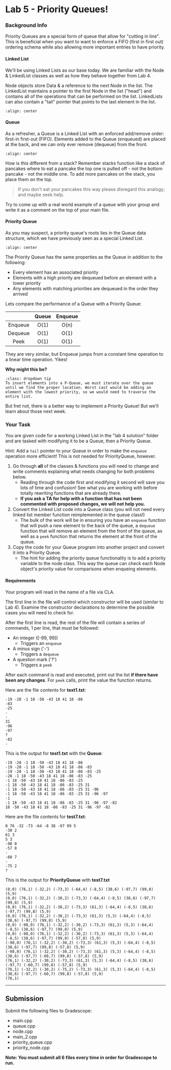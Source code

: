 # Lab 5 - Priority Queues!


### Background Info

Priority Queues are a special form of queue that allow for "cutting in line". This is beneficial when you want to want to enforce a FIFO (first in first out) ordering schema while also allowing more important entries to have priority.

#### Linked List

We'll be using Linked Lists as our base today. We are familiar with the Node & LinkedList classes as well as how they behave together from Lab 4.

Node objects store Data & a reference to the next Node in the list. The LinkedList maintains a pointer to the first Node in the list ("head") and contains all of the operations that can be performed on the list. LinkedLists can also contain a "tail" pointer that points to the last element in the list.

``` {image} https://lh3.googleusercontent.com/-IypOlVgxKfM/YJH5hSShQVI/AAAAAAAAATk/KfjrbvbLe_cgOz7zAW1oOAsOAwlU0rPcACLcBGAsYHQ/w1200-h630-p-k-no-nu/image.png
:align: center
```

#### Queue

As a refresher, a Queue is a Linked List with an enforced add/remove order: first-in first-out (FIFO). Elements added to the Queue (enqueued) are placed at the back, and we can only ever remove (dequeue) from the front.

``` {image} https://media.geeksforgeeks.org/wp-content/uploads/20220816162225/Queue.png
:align: center
```

  How is this different from a stack? Remember stacks function like a stack of pancakes where to eat a pancake the top one is pulled off - not the bottom pancake - not the middle one. To add more pancakes on the stack, you place them on the top.
  > If you don't eat your pancakes this way please disregard this analogy; and maybe seek help.

  Try to come up with a real world example of a queue with your group and write it as a comment on the top of your main file.

#### Priority Queue

As you may suspect, a priority queue's roots lies in the Queue data structure, which we have previously seen as a special Linked List.

``` {image} https://mulesoftonlinelearninghome.files.wordpress.com/2019/12/priority-queue-data-structure.jpg
:align: center
```

The Priority Queue has the same properties as the Queue in addition to the following:

- Every element has an associated priority
- Elements with a high priority are dequeued before an element with a lower priority
- Any elements with matching priorities are dequeued in the order they arrived

Lets compare the performance of a Queue with a Priority Queue:

|         | Queue | Enqueue |
| :-----: | :---: | :-----: |
| Enqueue | O(1)  |  O(n)   |   <----
| Dequeue | O(1)  |  O(1)   |
|  Peek   | O(1)  |  O(1)   |

They are very similar, but Enqueue jumps from a constant time operation to a linear time operation. Yikes!

**Why might this be?**

``` {admonition} Click here to reveal the answer!
:class: dropdown tip
To insert elements into a P-Queue, we must iterate over the queue until we find the proper location. Worst cast would be adding an element with the lowest priority, so we would need to traverse the entire list.
```

But fret not, there is a better way to implement a Priority Queue! But we'll learn about those next week.

### Your Task

You are given code for a working Linked List in the "lab 4 solution" folder and are tasked with modifying it to be a Queue, then a Priority Queue.

Hint: Add a `tail` pointer to your Queue in order to make the `enqueue` operation more efficient! This is not needed for PriorityQueue, however.


1. Go through **all** of the classes & functions you will need to change and write comments explaining what needs changing for both problems below.
   - Reading through the code first and modifying it second will save you lots of time and confusion! See what you are working with before totally rewriting functions that are already there.
   - **If you ask a TA for help with a function that has not been commented with proposed changes, we will not help you.**
2. Convert the Linked List code into a Queue class (you will not need every linked list member function reimplemented in the queue class!) 
   - The bulk of the work will be in ensuring you have an `enqueue` function that will push a new element to the back of the queue, a `dequeue` function that will remove an element from the front of the queue, as well as a `peek` function that returns the element at the front of the queue.
3. Copy the code for your Queue program into another project and convert it into a Priority Queue. 
   - The hint for adding the priority queue functionality is to add a priority variable to the node class. This way the queue can check each Node object's priority value for comparisons when enqueing elements.

#### Requirements

Your program will read in the name of a file via CLA.

The first line in the file will control which constructor will be used (similar to Lab 4). Examine the constructor declarations to determine the possible cases you will need to check for.

After the first line is read, the rest of the file will contain a series of commands, 1 per line, that must be followed:

- An integer ([-99, 99])
  - Triggers an `enqueue`
- A minus sign ('-')
  - Triggers a `dequeue`
- A question mark ('?')
  - Triggers a `peek`

After each command is read and executed, print out the list **if there have been any changes**. For `peek` calls, print the value the function returns.

Here are the file contents for **text1.txt**:

```
-19 -28 -1 18 -50 -43 18 41 18 -86
-83
-25
-
-
31
-96
-97
?
-82
-
```

This is the output for **test1.txt** with the **Queue**:

```
-19 -28 -1 18 -50 -43 18 41 18 -86
-19 -28 -1 18 -50 -43 18 41 18 -86 -83
-19 -28 -1 18 -50 -43 18 41 18 -86 -83 -25
-28 -1 18 -50 -43 18 41 18 -86 -83 -25
-1 18 -50 -43 18 41 18 -86 -83 -25
-1 18 -50 -43 18 41 18 -86 -83 -25 31
-1 18 -50 -43 18 41 18 -86 -83 -25 31 -96
-1 18 -50 -43 18 41 18 -86 -83 -25 31 -96 -97
-1
-1 18 -50 -43 18 41 18 -86 -83 -25 31 -96 -97 -82
18 -50 -43 18 41 18 -86 -83 -25 31 -96 -97 -82
```

Here are the file contents for **test7.txt**:

```
0 76 -32 -73 -64 -8 38 -97 99 5
-30 2
61 3
5 3
-98 0
-57 8
-
-60 7
-
-75 2
?
```

This is the output for **PriorityQueue** with **test7.txt**

```
(0,0) (76,1) (-32,2) (-73,3) (-64,4) (-8,5) (38,6) (-97,7) (99,8) (5,9)
(0,0) (76,1) (-32,2) (-30,2) (-73,3) (-64,4) (-8,5) (38,6) (-97,7) (99,8) (5,9)
(0,0) (76,1) (-32,2) (-30,2) (-73,3) (61,3) (-64,4) (-8,5) (38,6) (-97,7) (99,8) (5,9)
(0,0) (76,1) (-32,2) (-30,2) (-73,3) (61,3) (5,3) (-64,4) (-8,5) (38,6) (-97,7) (99,8) (5,9)
(0,0) (-98,0) (76,1) (-32,2) (-30,2) (-73,3) (61,3) (5,3) (-64,4) (-8,5) (38,6) (-97,7) (99,8) (5,9)
(0,0) (-98,0) (76,1) (-32,2) (-30,2) (-73,3) (61,3) (5,3) (-64,4) (-8,5) (38,6) (-97,7) (99,8) (-57,8) (5,9)
(-98,0) (76,1) (-32,2) (-30,2) (-73,3) (61,3) (5,3) (-64,4) (-8,5) (38,6) (-97,7) (99,8) (-57,8) (5,9)
(-98,0) (76,1) (-32,2) (-30,2) (-73,3) (61,3) (5,3) (-64,4) (-8,5) (38,6) (-97,7) (-60,7) (99,8) (-57,8) (5,9)
(76,1) (-32,2) (-30,2) (-73,3) (61,3) (5,3) (-64,4) (-8,5) (38,6) (-97,7) (-60,7) (99,8) (-57,8) (5,9)
(76,1) (-32,2) (-30,2) (-75,2) (-73,3) (61,3) (5,3) (-64,4) (-8,5) (38,6) (-97,7) (-60,7) (99,8) (-57,8) (5,9)
(76,1)
```

-----

## Submission

Submit the following files to Gradescope:

- main.cpp
- queue.cpp
- node.cpp
- main_2.cpp
- priority_queue.cpp
- priority_node.cpp

**Note: You must submit all 6 files every time in order for Gradescope to run.**